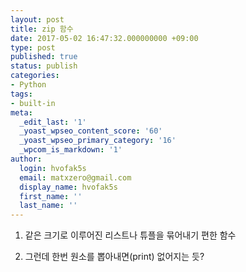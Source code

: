 ```yaml
---
layout: post
title: zip 함수
date: 2017-05-02 16:47:32.000000000 +09:00
type: post
published: true
status: publish
categories:
- Python
tags:
- built-in
meta:
  _edit_last: '1'
  _yoast_wpseo_content_score: '60'
  _yoast_wpseo_primary_category: '16'
  _wpcom_is_markdown: '1'
author:
  login: hvofak5s
  email: matxzero@gmail.com
  display_name: hvofak5s
  first_name: ''
  last_name: ''
---
```

<p><script src="https://gist.github.com/nck2/3b9580bb2d87437cf4a46cc22021a842.js"></script></p>
<ol>
<li>
<p>같은 크기로 이루어진 리스트나 튜플을 묶어내기 편한 함수</p>
</li>
<li>
<p>그런데 한번 원소를 뽑아내면(print) 없어지는 듯?</p>
</li>
</ol>

